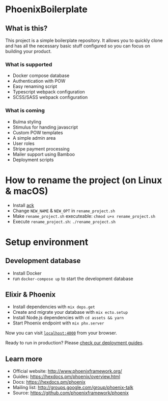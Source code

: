 # PhoenixBoilerplate

## What is this?

This project is a simple boilerplate repository. It allows you to quickly clone and has all the necessary basic stuff configured so you can focus on building your product.

### What is supported

  * Docker compose database
  * Authentication with POW
  * Easy renaming script
  * Typescript webpack configuration
  * SCSS/SASS webpack configuration

### What is coming

  * Bulma styling
  * Stimulus for handing javascript
  * Custom POW templates
  * A simple admin area
  * User roles
  * Stripe payment processing
  * Mailer support using Bamboo
  * Deployment scripts

# How to rename the project (on Linux & macOS)

  * Install [ack](https://beyondgrep.com)
  * Change `NEW_NAME` & `NEW_OPT` in `rename_project.sh`
  * Make `rename_project.sh` executeable: `chmod u+x rename_project.sh`
  * Execute `rename_project.sh`: `./rename_project.sh`

# Setup environment

## Development database
  * Install Docker
  * run `docker-compose up` to start the development database
  
## Elixir & Phoenix
  * Install dependencies with `mix deps.get`
  * Create and migrate your database with `mix ecto.setup`
  * Install Node.js dependencies with `cd assets && yarn`
  * Start Phoenix endpoint with `mix phx.server`

Now you can visit [`localhost:4000`](http://localhost:4000) from your browser.

Ready to run in production? Please [check our deployment guides](https://hexdocs.pm/phoenix/deployment.html).

## Learn more

  * Official website: http://www.phoenixframework.org/
  * Guides: https://hexdocs.pm/phoenix/overview.html
  * Docs: https://hexdocs.pm/phoenix
  * Mailing list: http://groups.google.com/group/phoenix-talk
  * Source: https://github.com/phoenixframework/phoenix
